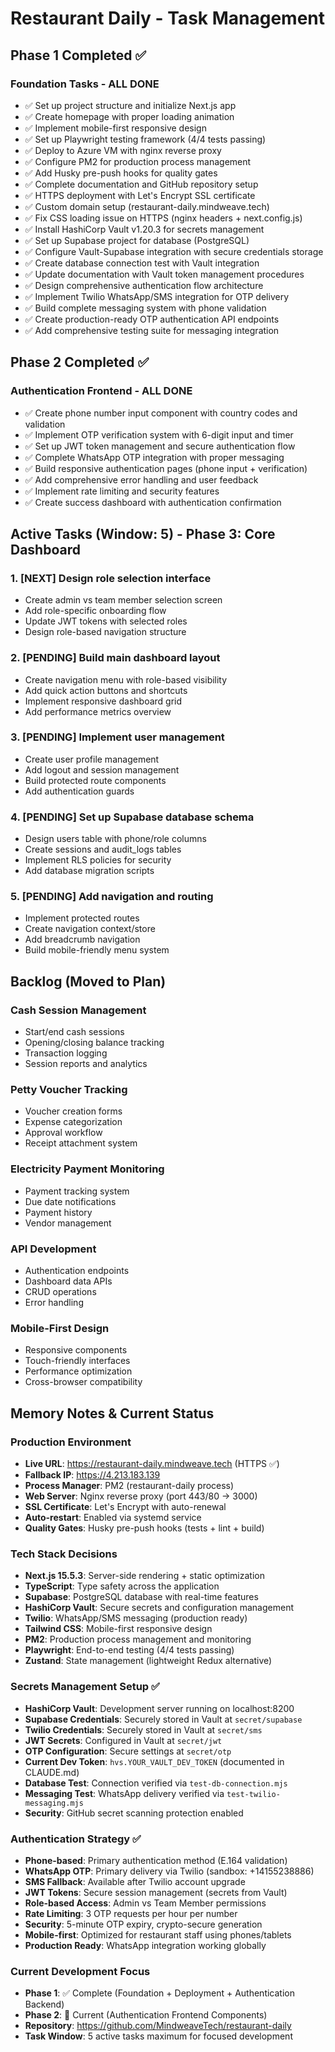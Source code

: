 # Restaurant Daily - Task Management

## Phase 1 Completed ✅

### Foundation Tasks - ALL DONE
- ✅ Set up project structure and initialize Next.js app
- ✅ Create homepage with proper loading animation
- ✅ Implement mobile-first responsive design
- ✅ Set up Playwright testing framework (4/4 tests passing)
- ✅ Deploy to Azure VM with nginx reverse proxy
- ✅ Configure PM2 for production process management
- ✅ Add Husky pre-push hooks for quality gates
- ✅ Complete documentation and GitHub repository setup
- ✅ HTTPS deployment with Let's Encrypt SSL certificate
- ✅ Custom domain setup (restaurant-daily.mindweave.tech)
- ✅ Fix CSS loading issue on HTTPS (nginx headers + next.config.js)
- ✅ Install HashiCorp Vault v1.20.3 for secrets management
- ✅ Set up Supabase project for database (PostgreSQL)
- ✅ Configure Vault-Supabase integration with secure credentials storage
- ✅ Create database connection test with Vault integration
- ✅ Update documentation with Vault token management procedures
- ✅ Design comprehensive authentication flow architecture
- ✅ Implement Twilio WhatsApp/SMS integration for OTP delivery
- ✅ Build complete messaging system with phone validation
- ✅ Create production-ready OTP authentication API endpoints
- ✅ Add comprehensive testing suite for messaging integration

## Phase 2 Completed ✅

### Authentication Frontend - ALL DONE
- ✅ Create phone number input component with country codes and validation
- ✅ Implement OTP verification system with 6-digit input and timer
- ✅ Set up JWT token management and secure authentication flow
- ✅ Complete WhatsApp OTP integration with proper messaging
- ✅ Build responsive authentication pages (phone input + verification)
- ✅ Add comprehensive error handling and user feedback
- ✅ Implement rate limiting and security features
- ✅ Create success dashboard with authentication confirmation

## Active Tasks (Window: 5) - Phase 3: Core Dashboard

### 1. [NEXT] Design role selection interface
- Create admin vs team member selection screen
- Add role-specific onboarding flow
- Update JWT tokens with selected roles
- Design role-based navigation structure

### 2. [PENDING] Build main dashboard layout
- Create navigation menu with role-based visibility
- Add quick action buttons and shortcuts
- Implement responsive dashboard grid
- Add performance metrics overview

### 3. [PENDING] Implement user management
- Create user profile management
- Add logout and session management
- Build protected route components
- Add authentication guards

### 4. [PENDING] Set up Supabase database schema
- Design users table with phone/role columns
- Create sessions and audit_logs tables
- Implement RLS policies for security
- Add database migration scripts

### 5. [PENDING] Add navigation and routing
- Implement protected routes
- Create navigation context/store
- Add breadcrumb navigation
- Build mobile-friendly menu system

## Backlog (Moved to Plan)

### Cash Session Management
- Start/end cash sessions
- Opening/closing balance tracking
- Transaction logging
- Session reports and analytics

### Petty Voucher Tracking
- Voucher creation forms
- Expense categorization
- Approval workflow
- Receipt attachment system

### Electricity Payment Monitoring
- Payment tracking system
- Due date notifications
- Payment history
- Vendor management

### API Development
- Authentication endpoints
- Dashboard data APIs
- CRUD operations
- Error handling

### Mobile-First Design
- Responsive components
- Touch-friendly interfaces
- Performance optimization
- Cross-browser compatibility

## Memory Notes & Current Status

### Production Environment
- **Live URL**: https://restaurant-daily.mindweave.tech (HTTPS ✅)
- **Fallback IP**: https://4.213.183.139
- **Process Manager**: PM2 (restaurant-daily process)
- **Web Server**: Nginx reverse proxy (port 443/80 → 3000)
- **SSL Certificate**: Let's Encrypt with auto-renewal
- **Auto-restart**: Enabled via systemd service
- **Quality Gates**: Husky pre-push hooks (tests + lint + build)

### Tech Stack Decisions
- **Next.js 15.5.3**: Server-side rendering + static optimization
- **TypeScript**: Type safety across the application
- **Supabase**: PostgreSQL database with real-time features
- **HashiCorp Vault**: Secure secrets and configuration management
- **Twilio**: WhatsApp/SMS messaging (production ready)
- **Tailwind CSS**: Mobile-first responsive design
- **PM2**: Production process management and monitoring
- **Playwright**: End-to-end testing (4/4 tests passing)
- **Zustand**: State management (lightweight Redux alternative)

### Secrets Management Setup ✅
- **HashiCorp Vault**: Development server running on localhost:8200
- **Supabase Credentials**: Securely stored in Vault at `secret/supabase`
- **Twilio Credentials**: Securely stored in Vault at `secret/sms`
- **JWT Secrets**: Configured in Vault at `secret/jwt`
- **OTP Configuration**: Secure settings at `secret/otp`
- **Current Dev Token**: `hvs.YOUR_VAULT_DEV_TOKEN` (documented in CLAUDE.md)
- **Database Test**: Connection verified via `test-db-connection.mjs`
- **Messaging Test**: WhatsApp delivery verified via `test-twilio-messaging.mjs`
- **Security**: GitHub secret scanning protection enabled

### Authentication Strategy ✅
- **Phone-based**: Primary authentication method (E.164 validation)
- **WhatsApp OTP**: Primary delivery via Twilio (sandbox: +14155238886)
- **SMS Fallback**: Available after Twilio account upgrade
- **JWT Tokens**: Secure session management (secrets from Vault)
- **Role-based Access**: Admin vs Team Member permissions
- **Rate Limiting**: 3 OTP requests per hour per number
- **Security**: 5-minute OTP expiry, crypto-secure generation
- **Mobile-first**: Optimized for restaurant staff using phones/tablets
- **Production Ready**: WhatsApp integration working globally

### Current Development Focus
- **Phase 1**: ✅ Complete (Foundation + Deployment + Authentication Backend)
- **Phase 2**: 🎯 Current (Authentication Frontend Components)
- **Repository**: https://github.com/MindweaveTech/restaurant-daily
- **Task Window**: 5 active tasks maximum for focused development